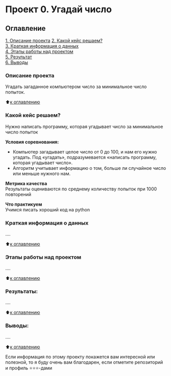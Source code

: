 # Проект 0. Угадай число

## Оглавление  
[1. Описание проекта](https://github.com/DenDudkin/DD_DS/blob/main/guess-number-task/.README.md#Описание-проекта)
[2. Какой кейс решаем?](https://github.com/DenDudkin/DD_DS/blob/main/guess-number-task/.README.md#Какой-кейс-решаем)  
[3. Краткая информация о данных](https://github.com/DenDudkin/DD_DS/blob/main/guess-number-task/.README.md#Краткая-информация-о-данных)  
[4. Этапы работы над проектом](https://github.com/DenDudkin/DD_DS/blob/main/guess-number-task/.README.md#Этапы-работы-над-проектом)  
[5. Результат](https://github.com/DenDudkin/DD_DS/blob/main/guess-number-task/.README.md#Результат)    
[6. Выводы](https://github.com/DenDudkin/DD_DS/blob/main/guess-number-task/.README.md#Выводы) 

### Описание проекта    
Угадать загаданное компьютером число за минимальное число попыток.

:arrow_up:[к оглавлению](_)


### Какой кейс решаем?    
Нужно написать программу, которая угадывает число за минимальное число попыток

**Условия соревнования:**  
- Компьютер загадывает целое число от 0 до 100, и нам его нужно угадать. Под «угадать», подразумевается «написать программу, которая угадывает число».
- Алгоритм учитывает информацию о том, больше ли случайное число или меньше нужного нам.

**Метрика качества**     
Результаты оцениваются по среднему количеству попыток при 1000 повторений

**Что практикуем**     
Учимся писать хороший код на python


### Краткая информация о данных
....
  
:arrow_up:[к оглавлению](.README.md#Оглавление)


### Этапы работы над проектом  
....

:arrow_up:[к оглавлению](.README.md#Оглавление)


### Результаты:  
....

:arrow_up:[к оглавлению](.README.md#Оглавление)


### Выводы:  
....

:arrow_up:[к оглавлению](.README.md#Оглавление)


Если информация по этому проекту покажется вам интересной или полезной, то я буду очень вам благодарен, если отметите репозиторий и профиль ⭐️⭐️⭐️-дами